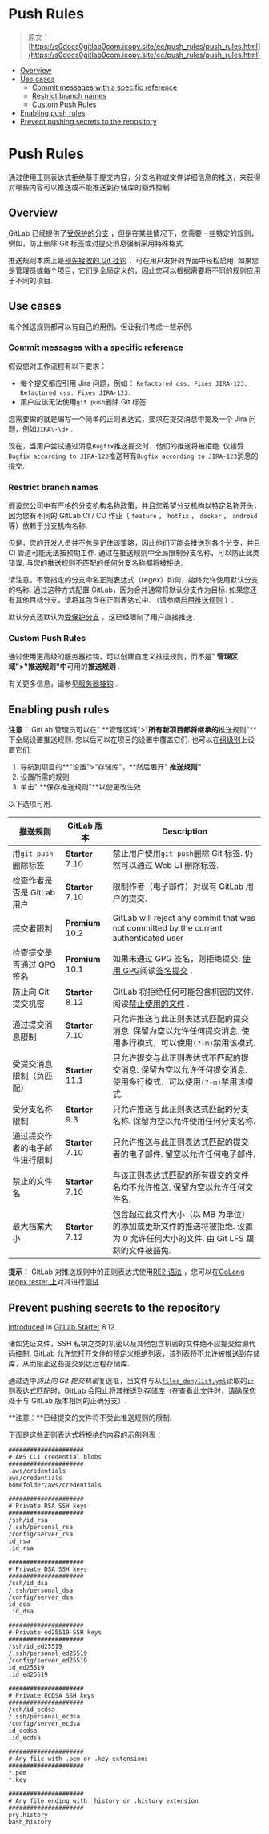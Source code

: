 # Push Rules

> 原文：[https://s0docs0gitlab0com.icopy.site/ee/push_rules/push_rules.html](https://s0docs0gitlab0com.icopy.site/ee/push_rules/push_rules.html)

*   [Overview](#overview)
*   [Use cases](#use-cases)
    *   [Commit messages with a specific reference](#commit-messages-with-a-specific-reference)
    *   [Restrict branch names](#restrict-branch-names)
    *   [Custom Push Rules](#custom-push-rules-core-only)
*   [Enabling push rules](#enabling-push-rules)
*   [Prevent pushing secrets to the repository](#prevent-pushing-secrets-to-the-repository)

# Push Rules[](#push-rules-starter "Permalink")

通过使用正则表达式拒绝基于提交内容，分支名称或文件详细信息的推送，来获得对哪些内容可以推送或不能推送到存储库的额外控制.

## Overview[](#overview "Permalink")

GitLab 已经提供了[受保护的分支](../user/project/protected_branches.html) ，但是在某些情况下，您需要一些特定的规则，例如，防止删除 Git 标签或对提交消息强制采用特殊格式.

推送规则本质上是[预先接收的 Git 挂钩](https://git-scm.com/book/en/v2/Customizing-Git-Git-Hooks) ，可在用户友好的界面中轻松启用. 如果您是管理员或每个项目，它们是全局定义的，因此您可以根据需要将不同的规则应用于不同的项目.

## Use cases[](#use-cases "Permalink")

每个推送规则都可以有自己的用例，但让我们考虑一些示例.

### Commit messages with a specific reference[](#commit-messages-with-a-specific-reference "Permalink")

假设您对工作流程有以下要求：

*   每个提交都应引用 Jira 问题，例如： `Refactored css. Fixes JIRA-123.` `Refactored css. Fixes JIRA-123.`
*   用户应该无法使用`git push`删除 Git 标签

您需要做的就是编写一个简单的正则表达式，要求在提交消息中提及一个 Jira 问题，例如`JIRA\-\d+` .

现在，当用户尝试通过消息`Bugfix`推送提交时，他们的推送将被拒绝. 仅接受`Bugfix according to JIRA-123`推送带有`Bugfix according to JIRA-123`消息的提交.

### Restrict branch names[](#restrict-branch-names "Permalink")

假设您公司中有严格的分支机构名称政策，并且您希望分支机构以特定名称开头，因为您有不同的 GitLab CI / CD 作业（ `feature` ， `hotfix` ， `docker` ， `android`等）依赖于分支机构名称.

但是，您的开发人员并不总是记住该策略，因此他们可能会推送到各个分支，并且 CI 管道可能无法按预期工作. 通过在推送规则中全局限制分支名称，可以防止此类错误. 与您的推送规则不匹配的任何分支名称都将被拒绝.

请注意，不管指定的分支命名正则表达式（regex）如何，始终允许使用默认分支的名称. 通过这种方式配置 GitLab，因为合并通常将默认分支作为目标. 如果您还有其他目标分支，请将其包含在正则表达式中. （请参阅[启用推送规则](#enabling-push-rules) ）.

默认分支还默认为[受保护分支](../user/project/protected_branches.html) ，这已经限制了用户直接推送.

### Custom Push Rules[](#custom-push-rules-core-only "Permalink")

通过使用更高级的服务器挂钩，可以创建自定义推送规则，而不是" **管理区域">"推送规则"中**可用的**推送规则** .

有关更多信息，请参见[服务器挂钩](../administration/server_hooks.html) .

## Enabling push rules[](#enabling-push-rules "Permalink")

**注意：** GitLab 管理员可以在" **管理区域">"**所有新项目都将继承的**推送规则"**下全局设置推送规则. 您以后可以在项目的设置中覆盖它们. 也可以在[组级别](../user/group/index.html#group-push-rules-starter)上设置它们.

1.  导航到项目的**"设置">"存储库"，**然后展开" **推送规则"**
2.  设置所需的规则
3.  单击" **保存推送规则"**以使更改生效

以下选项可用.

| 推送规则 | GitLab 版本 | Description |
| --- | --- | --- |
| 用`git push`删除标签 | **Starter** 7.10 | 禁止用户使用`git push`删除 Git 标签. 仍然可以通过 Web UI 删除标签. |
| 检查作者是否是 GitLab 用户 | **Starter** 7.10 | 限制作者（电子邮件）对现有 GitLab 用户的提交. |
| 提交者限制 | **Premium** 10.2 | GitLab will reject any commit that was not committed by the current authenticated user |
| 检查提交是否通过 GPG 签名 | **Premium** 10.1 | 如果未通过 GPG 签名，则拒绝提交. [使用 GPG](../user/project/repository/gpg_signed_commits/index.html)阅读[签名提交](../user/project/repository/gpg_signed_commits/index.html) . |
| 防止向 Git 提交机密 | **Starter** 8.12 | GitLab 将拒绝任何可能包含机密的文件. 阅读[禁止使用的文件](#prevent-pushing-secrets-to-the-repository) . |
| 通过提交消息限制 | **Starter** 7.10 | 只允许推送与此正则表达式匹配的提交消息. 保留为空以允许任何提交消息. 使用多行模式，可以使用`(?-m)`禁用该模式. |
| 受提交消息限制（负匹配） | **Starter** 11.1 | 只允许提交与此正则表达式不匹配的提交消息. 保留为空以允许任何提交消息. 使用多行模式，可以使用`(?-m)`禁用该模式. |
| 受分支名称限制 | **Starter** 9.3 | 只允许推送与此正则表达式匹配的分支名称. 保留为空以允许使用任何分支名称. |
| 通过提交作者的电子邮件进行限制 | **Starter** 7.10 | 只允许推送与此正则表达式匹配的提交者的电子邮件. 留空以允许任何电子邮件. |
| 禁止的文件名 | **Starter** 7.10 | 与该正则表达式匹配的所有提交的文件名均不允许推送. 保留为空以允许任何文件名. |
| 最大档案大小 | **Starter** 7.12 | 包含超过此文件大小（以 MB 为单位）的添加或更新文件的推送将被拒绝. 设置为 0 允许任何大小的文件. 由 Git LFS 跟踪的文件被豁免. |

**提示：** GitLab 对推送规则中的正则表达式使用[RE2 语法](https://github.com/google/re2/wiki/Syntax) ，您可以在[GoLang regex tester 上](https://regex-golang.appspot.com/assets/html/index.html)对其进行[测试](https://regex-golang.appspot.com/assets/html/index.html) .

## Prevent pushing secrets to the repository[](#prevent-pushing-secrets-to-the-repository "Permalink")

[Introduced](https://gitlab.com/gitlab-org/gitlab/-/issues/385) in [GitLab Starter](https://about.gitlab.com/pricing/) 8.12.

诸如凭证文件，SSH 私钥之类的机密以及其他包含机密的文件绝不应提交给源代码控制. GitLab 允许您打开文件的预定义拒绝列表，该列表将不允许被推送到存储库，从而阻止这些提交到达远程存储库.

通过选中*防止向 Git 提交机密*复选框，当文件与从[`files_denylist.yml`](https://gitlab.com/gitlab-org/gitlab/blob/master/ee/lib/gitlab/checks/files_denylist.yml)读取的正则表达式匹配时，GitLab 会阻止将其推送到存储库（在查看此文件时，请确保您处于与 GitLab 版本相同的正确分支）.

**注意：**已经提交的文件将不受此推送规则的限制.

下面是这些正则表达式将拒绝的内容的示例列表：

```
#####################
# AWS CLI credential blobs
#####################
.aws/credentials
aws/credentials
homefolder/aws/credentials

#####################
# Private RSA SSH keys
#####################
/ssh/id_rsa
/.ssh/personal_rsa
/config/server_rsa
id_rsa
.id_rsa

#####################
# Private DSA SSH keys
#####################
/ssh/id_dsa
/.ssh/personal_dsa
/config/server_dsa
id_dsa
.id_dsa

#####################
# Private ed25519 SSH keys
#####################
/ssh/id_ed25519
/.ssh/personal_ed25519
/config/server_ed25519
id_ed25519
.id_ed25519

#####################
# Private ECDSA SSH keys
#####################
/ssh/id_ecdsa
/.ssh/personal_ecdsa
/config/server_ecdsa
id_ecdsa
.id_ecdsa

#####################
# Any file with .pem or .key extensions
#####################
*.pem
*.key

#####################
# Any file ending with _history or .history extension
#####################
pry.history
bash_history 
```